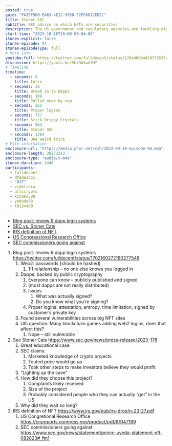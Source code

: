 ```yaml
---
posted: true
guid: "FA35F560-EA63-4E12-9958-52FF8012ED2C"
title: Stoner SEC
subtitle: SEC advice on which NFTs are securities
description: The US government and regulatory agencies are tackling digital assets, with the IRS clearly defining NFTs, and the SEC taking aim at projects like Stoner Cats for potentially misleading investors.
start-time: "2023-10-10T18:00:00-04:00"
itunes-explicit: false
itunes-episode: 94
itunes-episodeType: full
# More info
youtube-full: https://twitter.com/fulldecent/status/1704468944197755354
discussion: https://youtu.be/Sbi9W1wXlMY
# Timeline
timeline:
  - seconds: 0
    title: Intro
  - seconds: 36
    title: Break in to DApps
  - seconds: 109
    title: Pulled over by cop
  - seconds: 261
    title: Proper logins
  - seconds: 757
    title: Stick Drippy Crystals
  - seconds: 963
    title: Stoner SEC
  - seconds: 1364
    title: One weird trick
# File information
enclosure-url: "https://media.phor.net/csh/2023-09-19-episode-94.m4a"
enclosure-length: 30273313
enclosure-type: "audio/x-m4a"
itunes-duration: 1446
participants:
  - fulldecent
  - dtedesco1
  - "037"
  - vjdeliria
  - ulticrypto
  - kinako588
  - yodude38
  - t012n4d0
---
```


- [Blog post: review 9 dapp login systems](https://blog.phor.net/break-into-dapp-admin-accounts)
- [SEC vs. Stoner Cats](https://www.sec.gov/news/press-release/2023-178)
- [IRS definition of NFT](https://www.irs.gov/pub/irs-drop/n-23-27.pdf)
- [US Congressional Research Office](https://crsreports.congress.gov/product/pdf/R/R47189)
- [SEC commissioners going against](https://www.sec.gov/news/statement/peirce-uyeda-statement-nft-082823#_ftn1)

<!--end of quick notes-->

1. Blog post: review 9 dapp login systems https://twitter.com/fulldecent/status/1702160272180277548
   1. Web2: passwords (should be hashed)
      1. 1:1 relationship – no one else knows you logged in
   2. Dapps: backed by public cryptography
      1. Everyone can know – publicly published and signed
      2. (most dapps are not really distributed)
      3. Issues
         1. What was actually signed?
         2. Do you know what you’re signing?
      4. Proper logins: attestation, entropy, time limitation, signed by customer’s private key
   3. Found several vulnerabilities across big NFT sites
   4. Ulti question: Many blockchain games adding web2 logins, does that affect this?
      1. Nope – still vulnerable
2. Sec Stoner Cats https://www.sec.gov/news/press-release/2023-178 
   1. Great educational case
   2. SEC claims:
      1. Marketed knowledge of crypto projects
      2. Touted price would go up
      3. Took other steps to make investors believe they would profit
   3. “Lighting up the cave”
   4. How did they choose this project?
      1. Complaints likely received
      2. Size of the project
      3. Probably considered people who they can actually “get” in the US
   5. Why did they wait so long?
3. IRS definition of NFT https://www.irs.gov/pub/irs-drop/n-23-27.pdf 
   1. US Congretional Research Office https://crsreports.congress.gov/product/pdf/R/R47189 
   2. SEC commissioners going against https://www.sec.gov/news/statement/peirce-uyeda-statement-nft-082823#_ftn1 